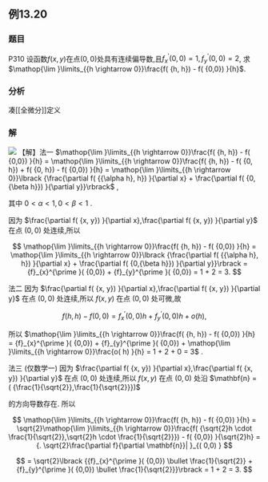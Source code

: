 ## 例13.20
### 题目
P310 设函数$f( {x, y})$在点$( {0,0})$处具有连续偏导数,且${f}_{x}^{\prime }( {0,0}) = 1,{f}_{y}^{\prime }( {0,0}) = 2$,
求$\mathop{\lim }\limits_{{h \rightarrow 0}}\frac{f( {h, h}) - f( {0,0}) }{h}$.
### 分析
凑[[全微分]]定义
### 解
![](https://img.hwenyi.tech/202410261542908.webp)
【解】法一 $\mathop{\lim }\limits_{{h \rightarrow 0}}\frac{f( {h, h}) - f( {0,0}) }{h} = \mathop{\lim }\limits_{{h \rightarrow 0}}\frac{f( {h, h}) - f( {0, h}) + f( {0, h}) - f( {0,0}) }{h} = \mathop{\lim }\limits_{{h \rightarrow 0}}\lbrack {\frac{\partial f( {{\alpha h}, h}) }{\partial x} + \frac{\partial f( {0,{\beta h}}) }{\partial y}}\rbrack$ ,

其中 $0 < \alpha < 1,0 < \beta < 1$ .

因为 $\frac{\partial f( {x, y}) }{\partial x},\frac{\partial f( {x, y}) }{\partial y}$ 在点 $( {0,0})$ 处连续,所以

$$
\mathop{\lim }\limits_{{h \rightarrow 0}}\frac{f( {h, h}) - f( {0,0}) }{h} = \mathop{\lim }\limits_{{h \rightarrow 0}}\lbrack {\frac{\partial f( {{\alpha h}, h}) }{\partial x} + \frac{\partial f( {0,{\beta h}}) }{\partial y}}\rbrack = {f}_{x}^{\prime }( {0,0}) + {f}_{y}^{\prime }( {0,0}) = 1 + 2 = 3.
$$

法二 因为 $\frac{\partial f( {x, y}) }{\partial x},\frac{\partial f( {x, y}) }{\partial y}$ 在点 $( {0,0})$ 处连续,所以 $f( {x, y})$ 在点 $( {0,0})$ 处可微,故

$$
f( {h, h}) - f( {0,0}) = {f}_{x}^{\prime }( {0,0}) h + {f}_{y}^{\prime }( {0,0}) h + o( h) ,
$$

所以 $\mathop{\lim }\limits_{{h \rightarrow 0}}\frac{f( {h, h}) - f( {0,0}) }{h} = {f}_{x}^{\prime }( {0,0}) + {f}_{y}^{\prime }( {0,0}) + \mathop{\lim }\limits_{{h \rightarrow 0}}\frac{o( h) }{h} = 1 + 2 + 0 = 3$ .

法三 (仅数学一) 因为 $\frac{\partial f( {x, y}) }{\partial x},\frac{\partial f( {x, y}) }{\partial y}$ 在点 $( {0,0})$ 处连续,所以 $f( {x, y})$ 在点 $( {0,0})$ 处沿 $\mathbf{n} = ( {\frac{1}{\sqrt{2}},\frac{1}{\sqrt{2}}})$

的方向导数存在. 所以

$$
\mathop{\lim }\limits_{{h \rightarrow 0}}\frac{f( {h, h}) - f( {0,0}) }{h} = \sqrt{2}\mathop{\lim }\limits_{{h \rightarrow 0}}\frac{f( {\sqrt{2}h \cdot \frac{1}{\sqrt{2}},\sqrt{2}h \cdot \frac{1}{\sqrt{2}}}) - f( {0,0}) }{\sqrt{2}h} = {. \sqrt{2}\frac{\partial f}{\partial \mathbf{n}}| }_{( 0,0) }
$$

$$
= \sqrt{2}\lbrack {{f}_{x}^{\prime }( {0,0}) \bullet \frac{1}{\sqrt{2}} + {f}_{y}^{\prime }( {0,0}) \bullet \frac{1}{\sqrt{2}}}\rbrack = 1 + 2 = 3.
$$